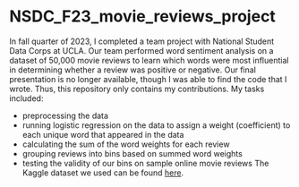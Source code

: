 # NSDC_F23_movie_reviews_project
In fall quarter of 2023, I completed a team project with National Student Data Corps at UCLA. Our team performed word sentiment analysis on a dataset of 50,000 movie reviews to learn which words were most influential in determining whether a review was positive or negative. 
Our final presentation is no longer available, though I was able to find the code that I wrote. Thus, this repository only contains my contributions. 
My tasks included:
- preprocessing the data
- running logistic regression on the data to assign a weight (coefficient) to each unique word that appeared in the data
- calculating the sum of the word weights for each review
- grouping reviews into bins based on summed word weights
- testing the validity of our bins on sample online movie reviews
The Kaggle dataset we used can be found [here](https://www.kaggle.com/datasets/lakshmi25npathi/imdb-dataset-of-50k-movie-reviews).
